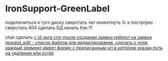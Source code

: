 # IronSupport-GreenLabel

подключиться к гугл диску
сверстать чат
конектнуть 1с к постргрес
сверстать 404
сделать БД
начать бэк
!!!

chat сделать <a href=""> с id чата
crm после создания заявки redirect на заявки
request_edit - список файлов для редактирования, сделать с нуля, каждый элемент имеет форму с прописанным url в котором указан путь на удаление или script
